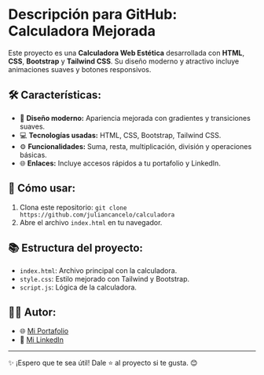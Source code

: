 # Descripción para GitHub: Calculadora Mejorada

Este proyecto es una **Calculadora Web Estética** desarrollada con **HTML**, **CSS**, **Bootstrap** y **Tailwind CSS**. Su diseño moderno y atractivo incluye animaciones suaves y botones responsivos.

## 🛠️ **Características:**
- 🎨 **Diseño moderno:** Apariencia mejorada con gradientes y transiciones suaves.
- 💻 **Tecnologías usadas:** HTML, CSS, Bootstrap, Tailwind CSS.
- ⚙️ **Funcionalidades:** Suma, resta, multiplicación, división y operaciones básicas.
- 🌐 **Enlaces:** Incluye accesos rápidos a tu portafolio y LinkedIn.

## 🚀 **Cómo usar:**
1. Clona este repositorio: `git clone https://github.com/juliancancelo/calculadora`
2. Abre el archivo `index.html` en tu navegador.

## 📚 **Estructura del proyecto:**
- `index.html`: Archivo principal con la calculadora.
- `style.css`: Estilo mejorado con Tailwind y Bootstrap.
- `script.js`: Lógica de la calculadora.

## 🧑‍💻 **Autor:**
- 🌐 [Mi Portafolio](https://jcancelo.dev)
- 💼 [Mi LinkedIn](https://linkedin.com/in/juliancancelo)

---
✨ ¡Espero que te sea útil! Dale ⭐ al proyecto si te gusta. 😊

